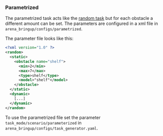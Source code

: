 ### Parametrized

The parametrized task acts like the [random task](random.md) but for each obstacle a different amount can be set. The parameters are configured in a xml file in `arena_bringup/configs/parametrized`.

The parameter file looks like this:

```xml
<?xml version="1.0" ?>
<random>
  <static>
    <obstacle name="shelf">
      <min>2</min>
      <max>7</max>
      <type>shelf</type>
      <model>"shelf"</model>
    </obstacle>
  </static>
  <dynamic>
    [...]
  </dynamic>
</random>

```

To use the parametrized file set the parameter `task_mode/scenario/parameterized` in `arena_bringup/configs/task_generator.yaml`.